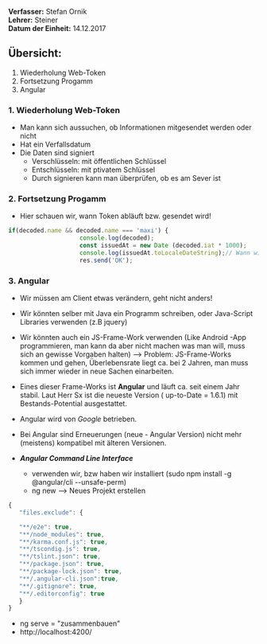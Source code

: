 **Verfasser:** Stefan Ornik   
**Lehrer:** Steiner   
**Datum der Einheit:** 14.12.2017
   
## Übersicht: 

1. Wiederholung Web-Token
2. Fortsetzung Progamm
3. Angular

### 1. Wiederholung Web-Token

- Man kann sich aussuchen, ob Informationen mitgesendet werden oder nicht
- Hat ein Verfallsdatum
- Die Daten sind signiert 
    - Verschlüsseln: mit öffentlichen Schlüssel
    - Entschlüsseln: mit ptivatem Schlüssel
    - Durch signieren kann man überprüfen, ob es am Sever ist

### 2. Fortsetzung Progamm

- Hier schauen wir, wann Token abläuft bzw. gesendet wird!

```javascript
if(decoded.name && decoded.name === 'maxi') {
                    console.log(decoded);
                    const issuedAt = new Date (decoded.iat * 1000);
                    console.log(issuedAt.toLocaleDateString);// Wann wird Token gesendet und wann lauft er ab
                    res.send('OK');
```
### 3. Angular
- Wir müssen am Client etwas verändern, geht nicht anders!
- Wir könnten selber mit Java ein Programm schreiben, oder Java-Script Libraries verwenden (z.B jquery)
- Wir könnten auch ein JS-Frame-Work verwenden (Like Android -App programmieren, man kann da aber nicht machen was man will, muss sich an gewisse Vorgaben halten) --> Problem: JS-Frame-Works kommen und gehen, Überlebensrate liegt ca. bei 2 Jahren, man muss sich immer wieder in neue Sachen einarbeiten.

- Eines dieser Frame-Works ist **Angular** und läuft ca. seit einem Jahr stabil. Laut Herr Sx ist die neueste Version ( up-to-Date = 1.6.1) mit Bestands-Potential ausgestattet.
- Angular wird von _Google_ betrieben.
- Bei Angular sind Erneuerungen (neue - Angular Version) nicht mehr (meistens) kompatibel mit älteren Versionen.
- **_Angular Command Line Interface_**
    - verwenden wir, bzw haben wir installiert (sudo npm install -g @angular/cli --unsafe-perm)
    - ng new <Projektname> --> Neues Projekt erstellen

```javascript
{
   "files.exclude": {

   "**/e2e": true,
   "**/node_modules": true,
   "**/karma.conf.js": true,
   "**/tscondig.js": true,
   "**/tslint.json": true,
   "**/package.json": true,
   "**/package-lock.json": true,
   "**/.angular-cli.json":true,
   "**/.gitignore": true,
   "**/.editorconfig": true
   }
}
```
- ng serve = "zusammenbauen"
- http://localhost:4200/ 



